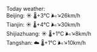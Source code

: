 Today weather:  
Beijing: ☀️   🌡️+3°C 🌬️↘26km/h  
Tianjin: ☀️   🌡️+4°C 🌬️↘30km/h  
Shijiazhuang: ☀️   🌡️+1°C 🌬️↘8km/h  
Tangshan: ☁️   🌡️+1°C 🌬️↘10km/h  
